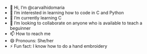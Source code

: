 - 👋 Hi, I’m @carvalhidomaria
- 👀 I’m interested in learning how to code in C and Python
- 🌱 I’m currently learning C
- 💞️ I’m looking to collaborate on anyone who is available to teach a beguinner  
- 📫 How to reach me
- 😄 Pronouns: She/her
- ⚡ Fun fact: I know how to do a hand embroidery

<!---
carvalhidomaria/carvalhidomaria is a ✨ special ✨ repository because its `README.md` (this file) appears on your GitHub profile.
You can click the Preview link to take a look at your changes.
--->

